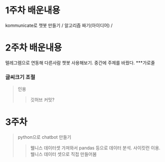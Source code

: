 # 1주차 배운내용
kommunicate로 챗봇 만들기 / 알고리즘 짜기(아이디어) / 
# 2주차 배운내용
텔레그렘으로 연동해 다른사람 챗봇 사용해보기. 중간에 주제를 바꿨다.
***가로줄
### 글씨크기 조절
>인용
>> 깃허브 커밋?
# 3주차
> python으로 chatbot 만들기
>> 웰니스 데이터셋 가져와서 pandas 등으로 데이터 분석. 사이킷런 이용.
>> 웰니스 데이터 셋으로 직접 만들어봄

